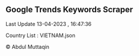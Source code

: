 

## Google Trends Keywords Scraper 
 
Last Update 13-04-2023 , 16:47:36

Country List :
VIETNAM.json



© Abdul Muttaqin 
